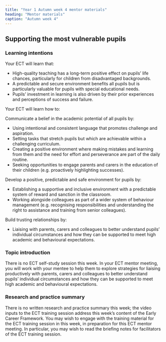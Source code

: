```yaml
---
title: "Year 1 Autumn week 4 mentor materials"
heading: "Mentor materials"
caption: "Autumn week 4"
---
```


## Supporting the most vulnerable pupils

### Learning intentions

Your ECT will learn that:

- High-quality teaching has a long-term positive effect on pupils’ life chances, particularly for children from disadvantaged backgrounds.
- A predictable and secure environment benefits all pupils but is particularly valuable for pupils with special educational needs.
- Pupils’ investment in learning is also driven by their prior experiences and perceptions of success and failure.

Your ECT will learn how to:

Communicate a belief in the academic potential of all pupils by:

- Using intentional and consistent language that promotes challenge and aspiration.
- Setting tasks that stretch pupils but which are achievable within a challenging curriculum.
- Creating a positive environment where making mistakes and learning from them and the need for effort and perseverance are part of the daily routine.
- Seeking opportunities to engage parents and carers in the education of their children (e.g. proactively highlighting successes).

Develop a positive, predictable and safe environment for pupils by:

- Establishing a supportive and inclusive environment with a predictable system of reward and sanction in the classroom.
- Working alongside colleagues as part of a wider system of behaviour management (e.g. recognising responsibilities and understanding the right to assistance and training from senior colleagues).

Build trusting relationships by:

- Liaising with parents, carers and colleagues to better understand pupils’ individual circumstances and how they can be supported to meet high academic and behavioural expectations.

### Topic introduction

There is no ECT self-study session this week. In your ECT mentor meeting, you will work with your mentee to help them to explore strategies for liaising productively with parents, carers and colleagues to better understand pupils’ individual circumstances and how they can be supported to meet high academic and behavioural expectations.

### Research and practice summary

There is no written research and practice summary this week; the video inputs to the ECT training session address this week’s content of the Early Career Framework. You may wish to engage with the training material for the ECT training session in this week, in preparation for this ECT mentor meeting. In particular, you may wish to read the briefing notes for facilitators of the ECT training session.
